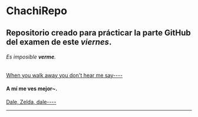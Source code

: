 # ChachiRepo
 __Repositorio creado para prácticar la parte GitHub del examen de este *viernes*__. 
 ---
 ###### Es imposible __ver**me**__. 
 [When you walk away you don't hear me say----](https://www.youtube.com/watch?v=2aafI3XvKxo "Jiji I know you will like it")

 #### A mí me ves __mej**or**__~.
 [Dale, Zelda, dale----](https://www.youtube.com/watch?v=AH4Vx5zz7Go "And I know you will like that too...")
 ***
